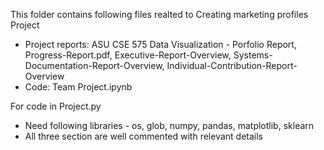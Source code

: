 This folder contains following files realted to Creating marketing profiles Project
- Project reports: ASU CSE 575 Data Visualization - Porfolio Report, Progress-Report.pdf, Executive-Report-Overview, Systems-Documentation-Report-Overview, Individual-Contribution-Report-Overview
- Code: Team Project.ipynb


For code in Project.py
- Need following libraries - os, glob, numpy, pandas, matplotlib, sklearn
- All three section are well commented with relevant details
